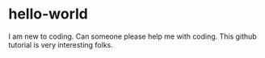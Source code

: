 # hello-world
I am new to coding.
Can someone please help me with coding.
This github tutorial is very interesting folks.
